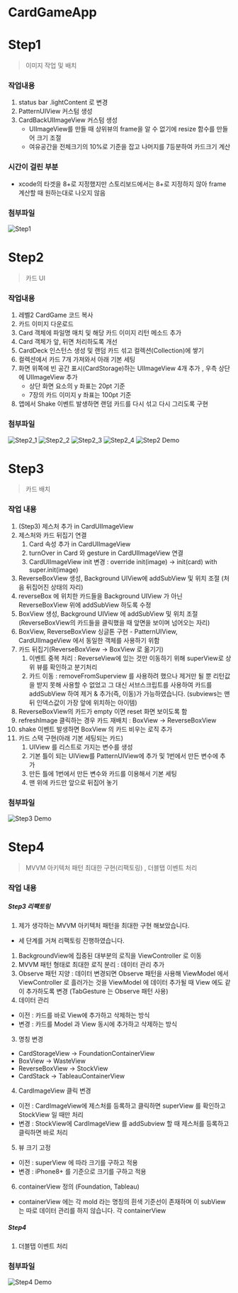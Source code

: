 # CardGameApp

# Step1
> 이미지 작업 및 배치

### 작업내용
1. status bar .lightContent 로 변경
2. PatternUIView 커스텀 생성
3. CardBackUIImageView 커스텀 생성
     - UIImageView를 만들 때 상위뷰의 frame을 알 수 없기에 resize 함수를 만들어 크기 조절
     - 여유공간을 전체크기의 10%로 기준을 잡고 나머지를 7등분하여 카드크기 계산

### 시간이 걸린 부분
 - xcode의 타겟을 8+로 지정했지만 스토리보드에서는 8+로 지정하지 않아 frame 계산할 때 원하는대로 나오지 않음

### 첨부파일
![Step1](CaptureImage/Step1.png)

# Step2
> 카드 UI

### 작업내용
1. 레벨2 CardGame 코드 복사
2. 카드 이미지 다운로드
3. Card 객체에 파일명 매치 및 해당 카드 이미지 리턴 메소드 추가
4. Card 객체가 앞, 뒤면 처리하도록 개선
5. CardDeck 인스턴스 생성 및 랜덤 카드 섞고 컬렉션(Collection)에 쌓기
6. 컬렉션에서 카드 7개 가져와서 아래 기본 세팅
7. 화면 위쪽에 빈 공간 표시(CardStorage)하는 UIImageView 4개 추가 , 우측 상단에 UIImageView 추가
    - 상단 화면 요소의 y 좌표는 20pt 기준
    - 7장의 카드 이미지 y 좌표는 100pt 기준
8. 앱에서 Shake 이벤트 발생하면 랜덤 카드를 다시 섞고 다시 그리도록 구현

### 첨부파일
![Step2_1](CaptureImage/Step2_1.png)
![Step2_2](CaptureImage/Step2_2.png)
![Step2_3](CaptureImage/Step2_3.png)
![Step2_4](CaptureImage/Step2_4.png)
![Step2 Demo](CaptureImage/Step2Demo.gif)

# Step3
> 카드 배치

### 작업 내용
1. (Step3) 제스처 추가 in CardUIImageView
2. 제스처와 카드 뒤집기 연결 
    1. Card 속성 추가 in CardUIImageView
    2. turnOver in Card 와 gesture in CardUIImageView 연결
    3. CardUIImageView init 변경 : override init(image) → init(card) with super.init(image)
3. ReverseBoxView 생성, Background UIView에 addSubView 및 위치 조절 (처음 뒤집어진 상태의 자리)
4. reverseBox 에 위치한 카드들을 Background UIView 가 아닌 ReverseBoxView 위에 addSubView 하도록 수정
5. BoxView 생성, Background UIView 에 addSubView 및 위치 조절 (ReverseBoxView의 카드들을 클릭했을 때 앞면을 보이며 넘어오는 자리)
6. BoxView, ReverseBoxView 싱글톤 구현 - PatternUIView, CardUIImageView 에서 동일한 객체를 사용하기 위함
7. 카드 뒤집기(ReverseBoxView → BoxView 로 옮기기)
    1. 이벤트 중복 처리 : ReverseView에 있는 것만 이동하기 위해 superView로 상위 뷰를 확인하고  분기처리
    2. 카드 이동 : removeFromSuperview 를 사용하려 했으나 제거만 될 뿐 리턴값을 받지 못해 사용할 수 없었고 그 대신 서브스크립트를 사용하여 카드를 addSubView 하여 제거 & 추가(즉, 이동)가 가능하였습니다. (subviews는 맨 뒤 인덱스값이 가장 앞에 위치하는 아이템)
8. ReverseBoxView의 카드가 empty 이면 reset 화면 보이도록 함
9. refreshImage 클릭하는 경우 카드 재배치 : BoxView → ReverseBoxView
10. shake 이벤트 발생하면 BoxView 의 카드 비우는 로직 추가
11. 카드 스택 구현(아래 기본 세팅되는 카드)
    1. UIView 를 리스트로 가지는 변수를 생성
    2. 기본 틀이 되는 UIView를 PatternUIView에 추가 및 1번에서 만든 변수에 추가
    3. 만든 틀에 1번에서 만든 변수와 카드를 이용해서 기본 세팅
    4. 맨 위에 카드만 앞으로 뒤집어 놓기
    
### 첨부파일
![Step3 Demo](CaptureImage/Step3Demo.gif)

# Step4
> MVVM 아키텍처 패턴 최대한 구현(리팩토링) , 더블탭 이벤트 처리

### 작업 내용

##### Step3 리팩토링
1. 제가 생각하는 MVVM 아키텍처 패턴을 최대한 구현 해보았습니다.
- 세 단계를 거쳐 리팩토링 진행하였습니다.
1. BackgroundView에 집중된 대부분의 로직을 ViewController 로 이동
2. MVVM 패턴 형태로 최대한 로직 분리 : 데이터 관리 추가
3. Observe 패턴 지양 : 데이터 변경되면 Observe 패턴을 사용해 ViewModel 에서 ViewController 로 흘러가는 것을 ViewModel 에 데이터 추가될 때 View 에도 같이 추가하도록 변경 (TabGesture 는 Observe 패턴 사용)
2. 데이터 관리
- 이전 : 카드를 바로 View에 추가하고 삭제하는 방식
- 변경 : 카드를 Model 과 View 동시에 추가하고 삭제하는 방식
3. 명칭 변경
- CardStorageView → FoundationContainerView
- BoxView → WasteView
- ReverseBoxView → StockView
- CardStack → TableauContainerView
4. CardImageView 클릭 변경
- 이전 : CardImageView에 제스처를 등록하고 클릭하면 superView 를 확인하고 StockView 일 때만 처리
- 변경 : StockView에 CardImageView 를 addSubview 할 때 제스처를 등록하고 클릭하면 바로 처리
5. 뷰 크기 고정
- 이전 : superView 에 따라 크기를 구하고 적용
- 변경 : iPhone8+ 를 기준으로 크기를 구하고 적용
6. containerView 정의 (Foundation, Tableau)
- containerView 에는 각 mold 라는 명칭의 흰색 기준선이 존재하며 이 subView 는 따로 데이터 관리를 하지 않습니다. 각 containerView

##### Step4
1. 더블탭 이벤트 처리

### 첨부파일
![Step4 Demo](CaptureImage/Step4Demo.gif)
